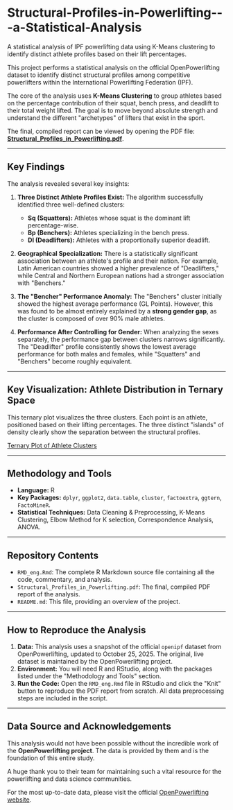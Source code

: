 # Structural-Profiles-in-Powerlifting---a-Statistical-Analysis
A statistical analysis of IPF powerlifting data using K-Means clustering to identify distinct athlete profiles based on their lift percentages.

This project performs a statistical analysis on the official OpenPowerlifting dataset to identify distinct structural profiles among competitive powerlifters within the International Powerlifting Federation (IPF).

The core of the analysis uses **K-Means Clustering** to group athletes based on the percentage contribution of their squat, bench press, and deadlift to their total weight lifted. The goal is to move beyond absolute strength and understand the different "archetypes" of lifters that exist in the sport.

The final, compiled report can be viewed by opening the PDF file: [**Structural_Profiles_in_Powerlifting.pdf**](Structural_Profiles_in_Powerlifting.pdf).

------------------------------------------------------------------------

## Key Findings

The analysis revealed several key insights:

1.  **Three Distinct Athlete Profiles Exist:** The algorithm successfully identified three well-defined clusters:

    -   **Sq (Squatters):** Athletes whose squat is the dominant lift percentage-wise.
    -   **Bp (Benchers):** Athletes specializing in the bench press.
    -   **Dl (Deadlifters):** Athletes with a proportionally superior deadlift.

2.  **Geographical Specialization:** There is a statistically significant association between an athlete's profile and their nation. For example, Latin American countries showed a higher prevalence of "Deadlifters," while Central and Northern European nations had a stronger association with "Benchers."

3.  **The "Bencher" Performance Anomaly:** The "Benchers" cluster initially showed the highest average performance (GL Points). However, this was found to be almost entirely explained by a **strong gender gap**, as the cluster is composed of over 90% male athletes.

4.  **Performance After Controlling for Gender:** When analyzing the sexes separately, the performance gap between clusters narrows significantly. The "Deadlifter" profile consistently shows the lowest average performance for both males and females, while "Squatters" and "Benchers" become roughly equivalent.

------------------------------------------------------------------------

## Key Visualization: Athlete Distribution in Ternary Space

This ternary plot visualizes the three clusters. Each point is an athlete, positioned based on their lifting percentages. The three distinct "islands" of density clearly show the separation between the structural profiles.

[Ternary Plot of Athlete Clusters](Ternary%20Plot.png)

------------------------------------------------------------------------

## Methodology and Tools

-   **Language:** R
-   **Key Packages:** `dplyr`, `ggplot2`, `data.table`, `cluster`, `factoextra`, `ggtern`, `FactoMineR`.
-   **Statistical Techniques:** Data Cleaning & Preprocessing, K-Means Clustering, Elbow Method for K selection, Correspondence Analysis, ANOVA.

------------------------------------------------------------------------

## Repository Contents

-   `RMD_eng.Rmd`: The complete R Markdown source file containing all the code, commentary, and analysis.
-   `Structural_Profiles_in_Powerlifting.pdf`: The final, compiled PDF report of the analysis.
-   `README.md`: This file, providing an overview of the project.

------------------------------------------------------------------------

## How to Reproduce the Analysis

1.  **Data:** This analysis uses a snapshot of the official `openipf` dataset from OpenPowerlifting, updated to October 25, 2025. The original, live dataset is maintained by the OpenPowerlifting project.
2.  **Environment:** You will need R and RStudio, along with the packages listed under the "Methodology and Tools" section.
3.  **Run the Code:** Open the `RMD_eng.Rmd` file in RStudio and click the "Knit" button to reproduce the PDF report from scratch. All data preprocessing steps are included in the script.

------------------------------------------------------------------------

## Data Source and Acknowledgements

This analysis would not have been possible without the incredible work of the **OpenPowerlifting project**. The data is provided by them and is the foundation of this entire study.

A huge thank you to their team for maintaining such a vital resource for the powerlifting and data science communities.

For the most up-to-date data, please visit the official [OpenPowerlifting website](https://www.openpowerlifting.org/).
